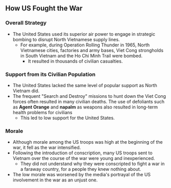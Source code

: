 ## How US Fought the War


### Overall Strategy


- The United States used its superior air power to engage in strategic bombing to disrupt North Vietnamese supply lines.
    * For example, during Operation Rolling Thunder in 1965, North Vietnamese cities, factories and army bases, Viet Cong strongholds in South Vietnam and the Ho Chi Minh Trail were bombed.
        + It resulted in thousands of civilian casualties.

### Support from its Civilian Population


- The United States lacked the same level of popular support as North Vietnam did.
- The frequent "Search and Destroy" missions to hunt down the Viet Cong forces often resulted in many civilian deaths. The use of defoliants such as __Agent Orange__ and __napalm__ as weapons also resulted in long-term health problems for civilians
    * This led to low support for the United States.

### Morale


- Although morale among the US troops was high at the beginning of the war, it fell as the war intensified.
- Following the introduction of conscription, many US troops sent to Vietnam over the course of the war were young and inexperienced.
    * They did not understand why they were conscripted to fight a war in a faraway country, for a people they knew nothing about.
- The low morale was worsened by the media's portrayal of the US involvement in the war as an unjust one.

